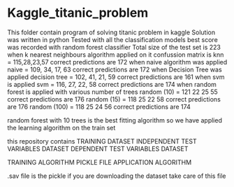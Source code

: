 # Kaggle_titanic_problem
This folder contain program of solving titanic problem in kaggle
Solution was written in python
Tested with all the classification models best score was recorded with random forest classifier
Total size of the test set is 223
when k nearest neighbours algorithm applied on it confussion matrix is
knn = 115,28,23,57  correct predictions are 172
when naive algorithm was applied
naive  = 109, 34, 17, 63 correct predictions are 172
when Decision Tree was applied
decision tree = 102, 41, 21, 59 correct predictions are 161
when svm is applied
svm = 116, 27, 22, 58 correct predictions are 174
when random forest is applied with various number of trees
random (10) = 121 22 25 55 correct predictions are 176
random (15) = 118 25 22 58 correct predictions are 176
random (100) =  118 25 24 56  correct predictions are 174


random forest with 10 trees is the best fitting algorithm so we have applied the learning algorithm on the train set


this repository contains
TRAINING DATASET
INDEPENDENT TEST VARIABLES DATASET
DEPENDENT TEST VARIABLES DATASET


TRAINING ALGORITHM
PICKLE FILE 
APPLICATION ALGORITHM


.sav file is the pickle if you are downloading the dataset take care of this file 
